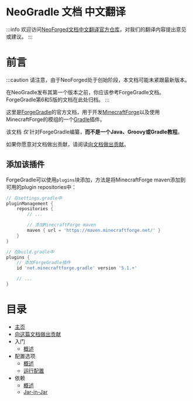 NeoGradle 文档 中文翻译
======================

:::info
欢迎访问[NeoForged文档中文翻译官方仓库][translation-repo]，对我们的翻译内容提出意见或建议。
:::

# 前言

:::caution
请注意，由于NeoForged处于创始阶段，本文档可能未紧跟最新版本。

在NeoGradle发布其第一个版本之前，你应该参考ForgeGradle文档。ForgeGradle第6和5版的文档在此处归档。
:::

这里是[ForgeGradle]的官方文档，用于开发[MinecraftForge]以及使用MinecraftForge的模组的一个[Gradle]插件。

该文档 _仅_ 针对ForgeGradle编纂，**而不是一个Java、Groovy或Gradle教程**。

如果你愿意对文档做出贡献，请阅读[向文档做出贡献][contributing]。

添加该插件
---------

ForgeGradle可以使用`plugins`块添加，方法是将MinecraftForge maven添加到可用的plugin repositories中：

```gradle
// 在settings.gradle中
pluginManagement {
    repositories {
        // ...

        // 添加MinecraftForge maven
        maven { url = 'https://maven.minecraftforge.net/' }
    }
}
```

```gradle
// 在build.gradle中
plugins {
    // 添加ForgeGradle插件
    id 'net.minecraftforge.gradle' version '5.1.+'

    // ...
}
```

# 目录
- [主页](./index.md)
- [向这篇文档做出贡献](./contributing.md)
- 入门
    - [概述](./gettingstarted/index.md)
- 配置选项
    - [概述](./configuration/index.md)
    - [运行配置](./configuration/runs.md)
- 依赖
    - [概述](./dependencies/index.md)
    - [Jar-in-Jar](./dependencies/jarinjar.md)

[translation-repo]: https://github.com/srcres258/neo-doc
[contributing]: ./contributing.md
[ForgeGradle]: https://github.com/MinecraftForge/ForgeGradle
[Gradle]: https://gradle.org/
[MinecraftForge]: https://github.com/MinecraftForge/MinecraftForge
[contributing]: ./contributing.md
